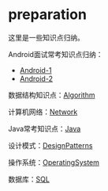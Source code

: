 # preparation
这里是一些知识点归纳。

Android面试常考知识点归纳：

* [Android-1](/Android-1.md)
* [Android-2](/Android-2.md)

数据结构知识点：[Algorithm](/Algorithm.md)

计算机网络：[Network](/Network.md)

Java常考知识点：[Java](Java.md) 

设计模式：[DesignPatterns](DesignPatterns.md)

操作系统：[OperatingSystem](/OperatingSystem.md)

数据库：[SQL](/SQL.md)  

